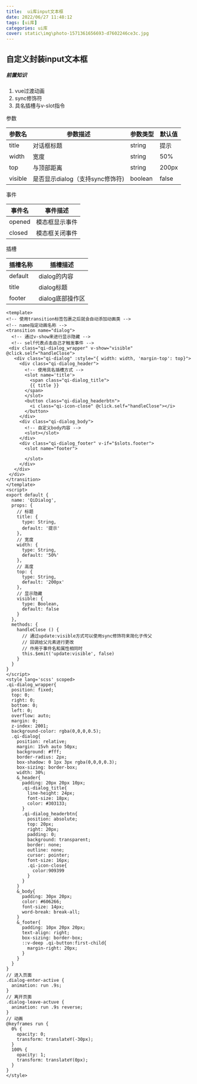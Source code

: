 ```yaml
---
title:  ui库input文本框
date: 2022/06/27 11:48:12
tags: [ui库]
categories: ui库
cover: static\img\photo-1571361656693-d7602246ce3c.jpg
---
```

## 自定义封装input文本框

##### 前置知识

1. vue过渡动画
2. sync修饰符
3. 具名插槽与v-slot指令

参数

| 参数名  | 参数描述                        | 参数类型 | 默认值 |
| ------- | ------------------------------- | -------- | ------ |
| title   | 对话框标题                      | string   | 提示   |
| width   | 宽度                            | string   | 50%    |
| top     | 与顶部距离                      | string   | 200px  |
| visible | 是否显示dialog（支持sync修饰符) | boolean  | false  |

事件

| 事件名 | 事件描述       |
| ------ | -------------- |
| opened | 模态框显示事件 |
| closed | 模态框关闭事件 |

插槽

| 插槽名称 | 插槽描述         |
| -------- | ---------------- |
| default  | dialog的内容     |
| title    | dialog标题       |
| footer   | dialog底部操作区 |

```
<template>
<!-- 使用transition标签包裹之后就会自动添加动画类 -->
<!-- name指定动画名称 -->
<transition name="dialog">
  <!-- 通过v-show来进行显示隐藏 -->
  <!-- self代表点击自己才触发事件 -->
 <div class="qi-dialog_wrapper" v-show="visible" @click.self="handleClose">
   <div class="qi-dialog" :style="{ width: width, 'margin-top': top}">
     <div class="qi-dialog_header">
       <!-- 使用具名插槽方式 -->
       <slot name='title'>
         <span class="qi-dialog_title">
         {{ title }}
       </span>
       </slot>
       <button class="qi-dialog_headerbtn">
         <i class="qi-icon-close" @click.self="handleClose"></i>
       </button>
     </div>
     <div class="qi-dialog_body">
       <!-- 自定义body内容 -->
       <slot></slot>
     </div>
     <div class="qi-dialog_footer" v-if="$slots.footer">
       <slot name="footer">

       </slot>
     </div>
   </div>
 </div>
</transition>
</template>
<script>
export default {
  name: 'QiDialog',
  props: {
    // 标题
    title: {
      type: String,
      default: '提示'
    },
    // 宽度
    width: {
      type: String,
      default: '50%'
    },
    // 高度
    top: {
      type: String,
      default: '200px'
    },
    // 显示隐藏
    visible: {
      type: Boolean,
      default: false
    }
  },
  methods: {
    handleClose () {
      // 通过update:visible方式可以使用sync修饰符来简化子传父
      // 回调给父元素进行更改
      // 作用于事件名和属性相同时
      this.$emit('update:visible', false)
    }
  }
}
</script>
<style lang='scss' scoped>
.qi-dialog_wrapper{
  position: fixed;
  top: 0;
  right: 0;
  bottom: 0;
  left: 0;
  overflow: auto;
  margin: 0;
  z-index: 2001;
  background-color: rgba(0,0,0,0.5);
  .qi-dialog{
    position: relative;
    margin: 15vh auto 50px;
    background: #fff;
    border-radius: 2px;
    box-shadow: 0 1px 3px rgba(0,0,0,0.3);
    box-sizing: border-box;
    width: 30%;
    &_header{
      padding: 20px 20px 10px;
      .qi-dialog_title{
        line-height: 24px;
        font-size: 18px;
        color: #303133;
      }
      .qi-dialog_headerbtn{
        position: absolute;
        top: 20px;
        right: 20px;
        padding: 0;
        background: transparent;
        border: none;
        outline: none;
        cursor: pointer;
        font-size: 16px;
        .qi-icon-close{
          color:909399
        }
      }
    }
    &_body{
      padding: 30px 20px;
      color: #606266;
      font-size: 14px;
      word-break: break-all;
    }
    &_footer{
      padding: 10px 20px 20px;
      text-align: right;
      box-sizing: border-box;
      ::v-deep .qi-button:first-child{
        margin-right: 20px;
      }
    }
  }
}
// 进入页面
.dialog-enter-active {
  animation: run .9s;
}
// 离开页面
.dialog-leave-actuve {
  animation: run .9s reverse;
}
// 动画
@keyframes run {
  0% {
    opacity: 0;
    transform: translateY(-30px);
  }
  100% {
    opacity: 1;
    transform: translateY(0px);
  }
}
</style>

```

